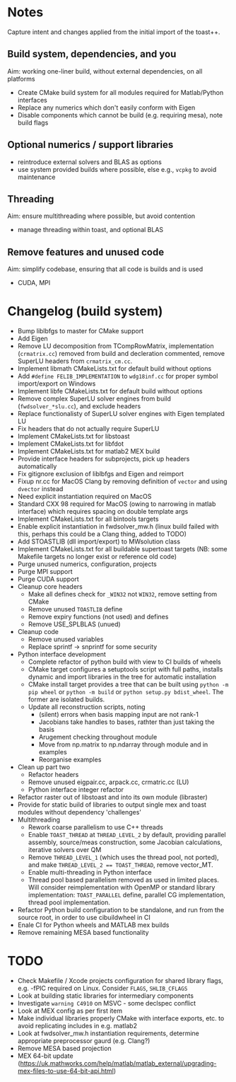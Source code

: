 # Notes

Capture intent and changes applied from the initial import of the toast++.

## Build system, dependencies, and you

Aim: working one-liner build, without external dependencies, on all platforms

 - Create CMake build system for all modules required for Matlab/Python interfaces
 - Replace any numerics which don't easily conform with Eigen
 - Disable components which cannot be build (e.g. requiring mesa), note build flags

## Optional numerics / support libraries

 - reintroduce external solvers and BLAS as options
 - use system provided builds where possible, else e.g., `vcpkg` to avoid maintenance

## Threading

Aim: ensure multithreading where possible, but avoid contention

 - manage threading within toast, and optional BLAS

## Remove features and unused code

Aim: simplify codebase, ensuring that all code is builds and is used

 - CUDA, MPI

# Changelog (build system)

 - Bump liblbfgs to master for CMake support
 - Add Eigen
 - Remove LU decomposition from TCompRowMatrix, implementation (`crmatrix.cc`) removed from build and decleration commented, remove SuperLU headers from `crmatrix_cm.cc`.
 - Implement libmath CMakeLists.txt for default build without options
 - Add `#define FELIB_IMPLEMENTATION` to `wdg18inf.cc` for proper symbol import/export on Windows
 - Implement libfe CMakeLists.txt for default build without options
 - Remove complex<T> SuperLU solver engines from build (`fwdsolver_*slu.cc`), and exclude headers
 - Replace functionalisty of SuperLU solver engines with Eigen templated LU
 - Fix headers that do not actually require SuperLU
 - Implement CMakeLists.txt for libstoast
 - Implement CMakeLists.txt for libfdot
 - Implement CMakeLists.txt for matlab2 MEX build
 - Provide interface headers for subprojects, pick up headers automatically
 - Fix gitignore exclusion of liblbfgs and Eigen and reimport
 - Fixup nr.cc for MacOS Clang by removing definition of `vector` and using `dvector` instead
 - Need explicit instantiation required on MacOS
 - Standard CXX 98 required for MacOS (owing to narrowing in matlab interface) which requires spacing on double template args
 - Implement CMakeLists.txt for all bintools targets
 - Enable explicit instantiation in fwdsolver_mw.h  (linux build failed with this, perhaps this could be a Clang thing, added to TODO)
 - Add STOASTLIB (dll import/export) to MWsolution class
 - Implement CMakeLists.txt for all buildable supertoast targets (NB: some Makefile targets no longer exist or reference old code)
 - Purge unused numerics, configuration, projects
 - Purge MPI support
 - Purge CUDA support
 - Cleanup core headers
   - Make all defines check for `_WIN32` not `WIN32`, remove setting from CMake
   - Remove unused `TOASTLIB` define
   - Remove expiry functions (not used) and defines
   - Remove USE_SPLBLAS (unued)
 - Cleanup code
   - Remove unused variables
   - Replace sprintf -> snprintf for some security
 - Python interface development
   - Complete refactor of python build with view to CI builds of wheels
   - CMake target configures a setuptools script with full paths, installs dynamic and import libraries in the tree for automatic installation
   - CMake install target provides a tree that can be built using `python -m pip wheel` or `python -m build` or `python setup.py bdist_wheel`. The former are isolated builds.
   - Update all reconstruction scripts, noting
     - (silent) errors when basis mapping input are not rank-1
     - Jacobians take handles to bases, rathter than just taking the basis
     - Arugement checking throughout module
     - Move from np.matrix to np.ndarray through module and in examples
     - Reorganise examples
 - Clean up part two
   - Refactor headers
   - Remove unused eigpair.cc, arpack.cc, crmatric.cc (LU)
   - Python interface integer refactor
 - Refactor raster out of libstoast and into its own module (libraster)
 - Provide for static build of libraries to output single mex and toast modules without dependency 'challenges'
 - Multithreading
    - Rework coarse parallelism to use C++ threads
    - Enable `TOAST_THREAD` at `THREAD_LEVEL_2` by default, providing parallel assembly, source/meas construction, some Jacobian calculations, iterative solvers over QM
    - Remove `THREAD_LEVEL_1` (which uses the thread pool, not ported), and make `THREAD_LEVEL_2 == TOAST_THREAD`, remove vector_MT.
    - Enable multi-threading in Python interface
    - Thread pool based parallelism removed as used in limited places. Will consider reimplementation with OpenMP or standard library implementation: `TOAST_PARALLEL` define, parallel CG implementation, thread pool implementation.
  - Refactor Python build configuration to be standalone, and run from the source root, in order to use cibuildwheel in CI
  - Enale CI for Python wheels and MATLAB mex builds
  - Remove remaining MESA based functionality

# TODO

 - Check Makefile / Xcode projects configuration for shared library flags, e.g. -fPIC required on Linux. Consider `FLAGS`, `SHLIB_CFLAGS`
 - Look at building static libraries for intermediary components
 - Investigate `warning C4910` on MSVC - some declspec conflict
 - Look at MEX config as per first item
 - Make individual libraries properly CMake with interface exports, etc. to avoid replicating includes in e.g. matlab2
 - Look at fwdsolver_mw.h instantiation requirements, determine appropriate preprocessor gaurd (e.g. Clang?)
 - Remove MESA based projection
 - MEX 64-bit update (https://uk.mathworks.com/help/matlab/matlab_external/upgrading-mex-files-to-use-64-bit-api.html)


